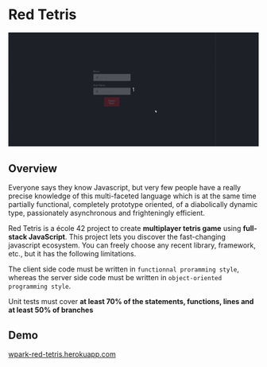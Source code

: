# Red Tetris

<img src="./preview.gif" alt="presentation ft_linear_regression"/>

## Overview

Everyone says they know Javascript, but very few people have a really precise knowledge of this multi-faceted language which is at the same time partially functional, completely prototype oriented, of a diabolically dynamic type, passionately asynchronous and frighteningly efficient.

Red Tetris is a école 42 project to create <b>multiplayer tetris game</b> using <b>full-stack JavaScript</b>. This project lets you discover the fast-changing javascript ecosystem. You can freely choose any recent library, framework, etc., but it has the following limitations.

The client side code must be written in `functionnal proramming style`, whereas the server side code must be written in `object-oriented programming style`.

Unit tests must cover <b>at least 70% of the statements, functions, lines and at least 50%
of branches</b>

## Demo

[wpark-red-tetris.herokuapp.com](https://red-tetris-woolimi.koyeb.app/)
